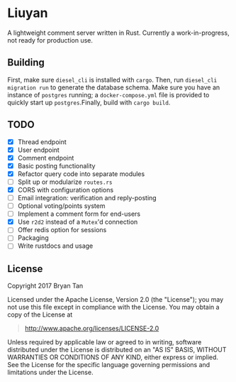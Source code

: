 # Liuyan

A lightweight comment server written in Rust. Currently a work-in-progress, not
ready for production use.

## Building

First, make sure `diesel_cli` is installed with `cargo`. Then, run `diesel_cli
migration run` to generate the database schema. Make sure you have an instance
of `postgres` running; a `docker-compose.yml` file is provided to quickly start
up `postgres`.Finally, build with `cargo build`.

## TODO

- [x] Thread endpoint
- [x] User endpoint
- [x] Comment endpoint
- [x] Basic posting functionality
- [x] Refactor query code into separate modules
- [ ] Split up or modularize `routes.rs`
- [x] CORS with configuration options
- [ ] Email integration: verification and reply-posting
- [ ] Optional voting/points system
- [ ] Implement a comment form for end-users
- [x] Use `r2d2` instead of a `Mutex`'d connection
- [ ] Offer redis option for sessions
- [ ] Packaging
- [ ] Write rustdocs and usage

## License
Copyright 2017 Bryan Tan

Licensed under the Apache License, Version 2.0 (the "License"); you may not use
this file except in compliance with the License. You may obtain a copy of the
License at

> http://www.apache.org/licenses/LICENSE-2.0

Unless required by applicable law or agreed to in writing, software distributed
under the License is distributed on an "AS IS" BASIS, WITHOUT WARRANTIES OR
CONDITIONS OF ANY KIND, either express or implied. See the License for the
specific language governing permissions and limitations under the License.
